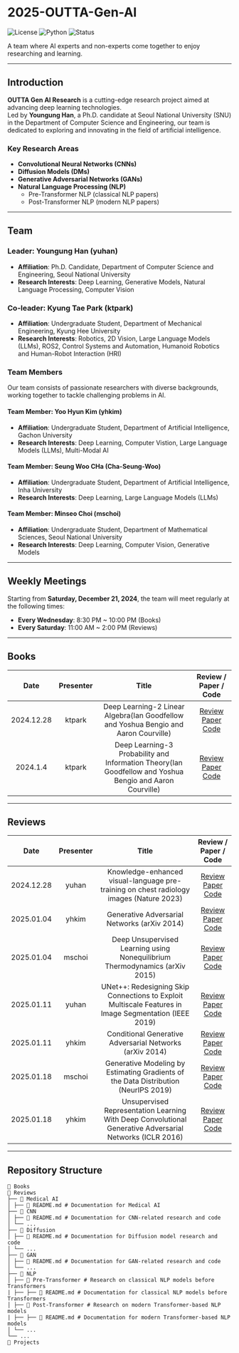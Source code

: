 # 2025-OUTTA-Gen-AI

![License](https://img.shields.io/badge/license-MIT-blue.svg)
![Python](https://img.shields.io/badge/Python-3.8%2B-blue)
![Status](https://img.shields.io/badge/Status-Active-brightgreen)

A team where AI experts and non-experts come together to enjoy researching and learning.

---

## Introduction

**OUTTA Gen AI Research** is a cutting-edge research project aimed at advancing deep learning technologies.  
Led by **Youngung Han**, a Ph.D. candidate at Seoul National University (SNU) in the Department of Computer Science and Engineering, our team is dedicated to exploring and innovating in the field of artificial intelligence.

### Key Research Areas

- **Convolutional Neural Networks (CNNs)**
- **Diffusion Models (DMs)**
- **Generative Adversarial Networks (GANs)**
- **Natural Language Processing (NLP)**  
  - Pre-Transformer NLP (classical NLP papers)
  - Post-Transformer NLP (modern NLP papers)

---

## Team

### Leader: Youngung Han (yuhan)
- **Affiliation**: Ph.D. Candidate, Department of Computer Science and Engineering, Seoul National University
- **Research Interests**: Deep Learning, Generative Models, Natural Language Processing, Computer Vision

### Co-leader: Kyung Tae Park (ktpark)
- **Affiliation**: Undergraduate Student, Department of Mechanical Engineering, Kyung Hee University
- **Research Interests**: Robotics, 2D Vision, Large Language Models (LLMs), ROS2, Control Systems and Automation, Humanoid Robotics and Human-Robot Interaction (HRI)
 
### Team Members
Our team consists of passionate researchers with diverse backgrounds, working together to tackle challenging problems in AI.
#### Team Member: Yoo Hyun Kim (yhkim)
- **Affiliation**: Undergraduate Student, Department of Artificial Intelligence, Gachon University
- **Research Interests**: Deep Learning, Computer Vistion, Large Language Models (LLMs), Multi-Modal AI
#### Team Member: Seung Woo CHa (Cha-Seung-Woo)
- **Affiliation**: Undergraduate Student, Department of Artificial Intelligence, Inha University
- **Research Interests**: Deep Learning, Large Language Models (LLMs)
#### Team Member: Minseo Choi (mschoi)
- **Affiliation**: Undergraduate Student, Department of Mathematical Sciences, Seoul National University
- **Research Interests**: Deep Learning, Computer Vision, Generative Models
---

## Weekly Meetings

Starting from **Saturday, December 21, 2024**, the team will meet regularly at the following times:

- **Every Wednesday**: 8:30 PM ~ 10:00 PM (Books)
- **Every Saturday**: 11:00 AM ~ 2:00 PM (Reviews) 

---

## Books
| Date | Presenter | Title | Review / Paper / Code |
|:---:|:---:|:---:|:---:|
| 2024.12.28 | ktpark | Deep Learning-2 Linear Algebra(Ian Goodfellow and Yoshua Bengio and Aaron Courville) | [Review](https://blog.outta.ai/108) <br> [Paper](https://www.deeplearningbook.org/contents/linear_algebra.html) <br> [Code](https://github.com/youngunghan/2025-OUTTA-Gen-AI/tree/main/Books/CH.2) |
| 2024.1.4 | ktpark | Deep Learning-3 Probability and Information Theory(Ian Goodfellow and Yoshua Bengio and Aaron Courville) | [Review](https://blog.outta.ai/110) <br> [Paper](https://www.deeplearningbook.org/contents/prob.html) <br> [Code](https://github.com/youngunghan/2025-OUTTA-Gen-AI/tree/main/Books/CH.3) |
---

## Reviews
| Date | Presenter | Title | Review / Paper / Code |
|:---:|:---:|:---:|:---:|
| 2024.12.28 | yuhan | Knowledge-enhanced visual-language pre- training on chest radiology images (Nature 2023) | [Review](https://blog.outta.ai/103) <br> [Paper](https://www.nature.com/articles/s41467-023-40260-7) <br> [Code](Reviews/Medical%20AI/Knowledge-enhanced%20visual-language%20pre-%20training%20on%20chest%20radiology%20images%20(Nature%202023)/Knowledge-enhanced%20visual-language%20pre-%20training%20on%20chest%20radiology%20images%20(Nature%202023)_yuhan.ipynb) |
| 2025.01.04 | yhkim | Generative Adversarial Networks (arXiv 2014) | [Review](https://blog.outta.ai/100) <br> [Paper](https://arxiv.org/abs/1406.2661) <br> [Code](https://github.com/youngunghan/2025-OUTTA-Gen-AI/blob/main/Reviews/GAN/Generative%20Adversarial%20Networks.ipynb) |
| 2025.01.04 | mschoi | Deep Unsupervised Learning using Nonequilibrium Thermodynamics (arXiv 2015) | [Review](https://outta.tistory.com/109) <br> [Paper](https://arxiv.org/abs/1503.03585) <br> [Code](https://github.com/youngunghan/2025-OUTTA-Gen-AI/blob/main/Reviews/Diffusion/Deep_Unsupervised_Learning_using_Nonequilibrium_Thermodynamics_mschoi.ipynb) |
| 2025.01.11 | yuhan | UNet++: Redesigning Skip Connections to Exploit Multiscale Features in Image Segmentation (IEEE 2019) | [Review](https://blog.outta.ai/127) <br> [Paper](https://ieeexplore.ieee.org/document/8932614) <br> [Code](Reviews/Medical%20AI/UNet++_Redesigning_Skip_Connections_to_Exploit_Multiscale_Features_in_Image_Segmentation_(IEEE_2019)_yuhan.ipynb) |
| 2025.01.11 | yhkim | Conditional Generative Adversarial Networks (arXiv 2014) | [Review](https://blog.outta.ai/128) <br> [Paper](https://arxiv.org/abs/1411.1784) <br> [Code](https://github.com/youngunghan/2025-OUTTA-Gen-AI/blob/main/Reviews/GAN/Conditional%20Generative%20Adversarial%20Networks.ipynb) |
| 2025.01.18 | mschoi | Generative Modeling by Estimating Gradients of the Data Distribution (NeurIPS 2019) | [Review](https://blog.outta.ai/141) <br> [Paper](https://arxiv.org/abs/1907.05600) <br> [Code](https://github.com/youngunghan/2025-OUTTA-Gen-AI/blob/main/Reviews/Diffusion/Generative_Modeling_by_Estimating_Gradients_of_the_Data_Distribution_mschoi.ipynb) |
| 2025.01.18 | yhkim | Unsupervised Representation Learning With Deep Convolutional Generative Adversarial Networks (ICLR 2016) | [Review](https://blog.outta.ai/146) <br> [Paper](https://arxiv.org/abs/1511.06434) <br> [Code](https://github.com/youngunghan/2025-OUTTA-Gen-AI/blob/main/Reviews/GAN/Unsupervised%20Representation%20Learning%20With%20Deep%20Convolutional%20Generative%20Adversarial%20Networks.ipynb) |

---

## Repository Structure
```
📂 Books
📂 Reviews
├── 📁 Medical AI
│ ├── 📄 README.md # Documentation for Medical AI
├── 📁 CNN
│ ├── 📄 README.md # Documentation for CNN-related research and code
│ └── ...
├── 📁 Diffusion
│ ├── 📄 README.md # Documentation for Diffusion model research and code
│ └── ...
├── 📁 GAN
│ ├── 📄 README.md # Documentation for GAN-related research and code
│ └── ...
├── 📁 NLP
│ ├── 📁 Pre-Transformer # Research on classical NLP models before Transformers
| ├── ├── 📄 README.md # Documentation for classical NLP models before Transformers
│ ├── 📁 Post-Transformer # Research on modern Transformer-based NLP models
| ├── ├── 📄 README.md # Documentation for modern Transformer-based NLP models
│ └── ...
└── ...
📂 Projects
```
